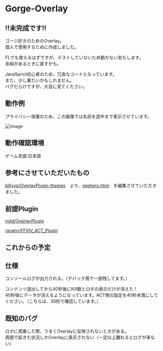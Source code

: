 # Gorge-Overlay
## !!未完成です!!

ゴージ好きのためのOverlay。  
個人で使用するために作成しました。

FLでも使えるはずですが、テストしていないため動かない気もします。  
余裕があるときに直すかも。

JavaSprict初心者のため、冗長なコードとなっています。  
また、少し重たいかもしれません。  
バグだらけですが、大目に見てください。

## 動作例
プライバシー保護のため、この画像では名前を途中まで表示させています。

![image](https://user-images.githubusercontent.com/40759792/129853509-e9a02321-67c3-4bde-a67a-8db9ce9ff479.png)

## 動作確認環境
ゲーム言語:日本語

## 参考にさせていただいたもの
[billyvg/OverlayPlugin-themes](https://github.com/billyvg/OverlayPlugin-themes)　より、[xephero.html](https://github.com/billyvg/OverlayPlugin-themes/blob/master/xephero.html)　を編集させていただきました。

## 前提Plugin
[ngld/OverlayPlugin](https://github.com/ngld/OverlayPlugin)

[ravahn/FFXIV_ACT_Plugin](https://github.com/ravahn/FFXIV_ACT_Plugin)

## これからの予定

## 仕様
コンソールログが出力される。（デバッグ用で一部残してます。）

コンテンツ退出してから40秒後にKill数とロボの表示だけが消えた！  
40秒後にデータが消えるようになっています。ACT側の設定を40秒未満にしてください。（こちらは、30秒で確認しています。） 

## 既知のバグ
ロボに搭乗した際、うまくOverlayに反映されないときがある。  
周囲で起きた状況しかOverlayに表示されない（一定以上離れるとログが来ない）

